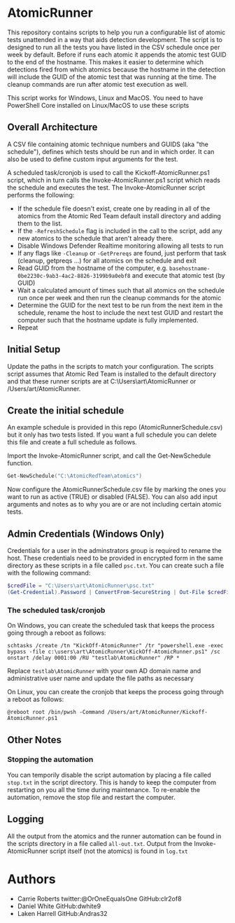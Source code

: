 # AtomicRunner

This repository contains scripts to help you run a configurable list of atomic tests unattended in a way that aids detection development. The script is to designed to run all the tests you have listed in the CSV schedule once per week by default. Before if runs each atomic it appends the atomic test GUID to the end of the hostname. This makes it easier to determine which detections fired from which atomics because the hostname in the detection will include the GUID of the atomic test that was running at the time. The cleanup commands are run after atomic test execution as well.

This script works for Windows, Linux and MacOS. You need to have PowerShell Core installed on Linux/MacOS to use these scripts

## Overall Architecture

A CSV file containing atomic technique numbers and GUIDS (aka "the schedule"), defines which tests should be run and in which order. It can also be used to define custom input arguments for the test.

A scheduled task/cronjob is used to call the Kickoff-AtomicRunner.ps1 script, which in turn calls the Invoke-AtomicRunner.ps1 script which reads the schedule and executes the test. The Invoke-AtomicRunner script performs the following:

* If the schedule file doesn't exist, create one by reading in all of the atomics from the Atomic Red Team default install directory and adding them to the list.
* If the `-RefreshSchedule` flag is included in the call to the script, add any new atomics to the schedule that aren't already there.
* Disable Windows Defender Realtime monitoring allowing all tests to run
* If any flags like `-Cleanup` or `-GetPrereqs` are found, just perform that task (cleanup, getpreqs ...) for all atomics on the schedule and exit
* Read GUID from the hostname of the computer, e.g. `basehostname-0be2230c-9ab3-4ac2-8826-3199b9a0ebf8` and execute that atomic test (by GUID)
* Wait a calculated amount of times such that all atomics on the schedule run once per week and then run the cleanup commands for the atomic
* Determine the GUID for the next test to be run from the next item in the schedule, rename the host to include the next test GUID and restart the computer such that the hostname update is fully implemented.
* Repeat


## Initial Setup

Update the paths in the scripts to match your configuration. The scripts script assumes that Atomic Red Team is installed to the default directory and that these runner scripts are at C:\Users\art\AtomicRunner or /Users/art/AtomicRunner.

## Create the initial schedule

An example schedule is provided in this repo (AtomicRunnerSchedule.csv) but it only has two tests listed. If you want a full schedule you can delete this file and create a full schedule as follows.

Import the Invoke-AtomicRunner script, and call the Get-NewSchedule function.

```powershell
Get-NewSchedule("C:\AtomicRedTeam\atomics")
```

Now configure the AtomicRunnerSchedule.csv file by marking the ones you want to run as active (TRUE) or disabled (FALSE). You can also add input arguments and notes as to why you are or are not including certain atomic tests.

## Admin Credentials (Windows Only)

Credentials for a user in the adminstrators group is required to rename the host. These credentials need to be provided in encrypted form in the same directory as these scripts in a file called `psc.txt`. You can create such a file with the following command:

```powershell
$credFile = "C:\Users\art\AtomicRunner\psc.txt"
(Get-Credential).Password | ConvertFrom-SecureString | Out-File $credFile
```

### The scheduled task/cronjob

On Windows, you can create the scheduled task that keeps the process going through a reboot as follows:

```
schtasks /create /tn "KickOff-AtomicRunner" /tr "powershell.exe -exec bypass -file c:\users\art\AtomicRunner\KickOff-AtomicRunner.ps1" /sc onstart /delay 0001:00 /RU "testlab\AtomicRunner" /RP *
```

Replace `testlab\AtomicRunner` with your own AD domain name and administrative user name and update the file paths as necessary

On Linux, you can create the cronjob that keeps the process going through a reboot as follows:

```
@reboot root /bin/pwsh -Command /Users/art/AtomicRunner/Kickoff-AtomicRunner.ps1
```

## Other Notes

### Stopping the automation

You can temporily disable the script automation by placing a file called `stop.txt` in the script directory. This is handy to keep the computer from restarting on you all the time during maintenance. To re-enable the automation, remove the stop file and restart the computer.

## Logging

All the output from the atomics and the runner automation can be found in the scripts directory in a file called `all-out.txt`. Output from the Invoke-AtomicRunner script itself (not the atomics) is found in `log.txt`


# Authors

* Carrie Roberts twitter:@OrOneEqualsOne GitHub:clr2of8
* Daniel White GitHub:dwhite9
* Laken Harrell GitHub:Andras32